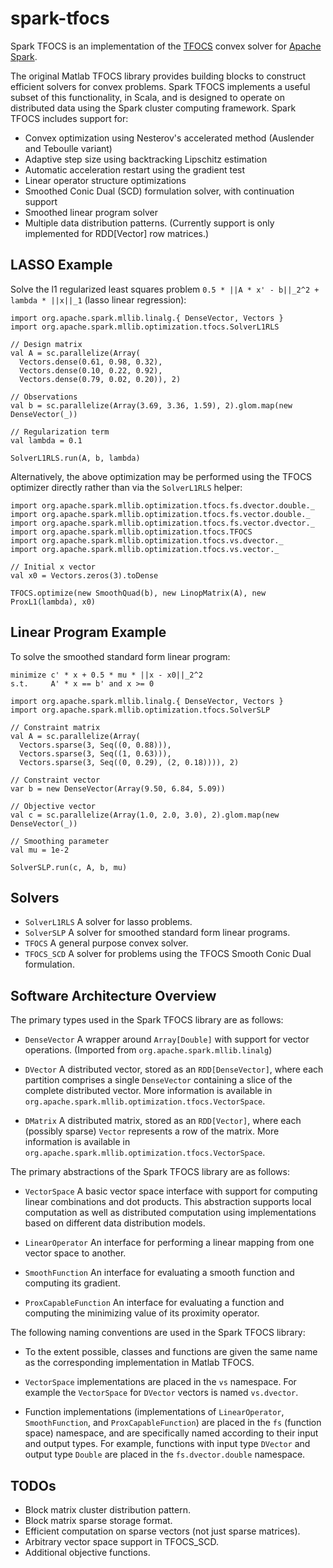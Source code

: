 # spark-tfocs

Spark TFOCS is an implementation of the [TFOCS](http://cvxr.com/tfocs/) convex solver for [Apache
Spark](http://spark.apache.org/).

The original Matlab TFOCS library provides building blocks to construct efficient solvers for convex
problems. Spark TFOCS implements a useful subset of this functionality, in Scala, and is designed to
operate on distributed data using the Spark cluster computing framework. Spark TFOCS includes
support for:

* Convex optimization using Nesterov's accelerated method (Auslender and Teboulle variant)
* Adaptive step size using backtracking Lipschitz estimation
* Automatic acceleration restart using the gradient test
* Linear operator structure optimizations
* Smoothed Conic Dual (SCD) formulation solver, with continuation support
* Smoothed linear program solver
* Multiple data distribution patterns. (Currently support is only implemented for RDD[Vector] row
  matrices.)

## LASSO Example

Solve the l1 regularized least squares problem `0.5 * ||A * x' - b||_2^2 + lambda * ||x||_1` (lasso
linear regression):

    import org.apache.spark.mllib.linalg.{ DenseVector, Vectors }
    import org.apache.spark.mllib.optimization.tfocs.SolverL1RLS

    // Design matrix
    val A = sc.parallelize(Array(
      Vectors.dense(0.61, 0.98, 0.32),
      Vectors.dense(0.10, 0.22, 0.92),
      Vectors.dense(0.79, 0.02, 0.20)), 2)

    // Observations
    val b = sc.parallelize(Array(3.69, 3.36, 1.59), 2).glom.map(new DenseVector(_))

    // Regularization term
    val lambda = 0.1

    SolverL1RLS.run(A, b, lambda)

Alternatively, the above optimization may be performed using the TFOCS optimizer directly rather
than via the `SolverL1RLS` helper:

    import org.apache.spark.mllib.optimization.tfocs.fs.dvector.double._
    import org.apache.spark.mllib.optimization.tfocs.fs.vector.double._
    import org.apache.spark.mllib.optimization.tfocs.fs.vector.dvector._
    import org.apache.spark.mllib.optimization.tfocs.TFOCS
    import org.apache.spark.mllib.optimization.tfocs.vs.dvector._
    import org.apache.spark.mllib.optimization.tfocs.vs.vector._

    // Initial x vector
    val x0 = Vectors.zeros(3).toDense

    TFOCS.optimize(new SmoothQuad(b), new LinopMatrix(A), new ProxL1(lambda), x0)

## Linear Program Example

To solve the smoothed standard form linear program:

    minimize c' * x + 0.5 * mu * ||x - x0||_2^2
    s.t.     A' * x == b' and x >= 0

<!-- code block break -->

    import org.apache.spark.mllib.linalg.{ DenseVector, Vectors }
    import org.apache.spark.mllib.optimization.tfocs.SolverSLP

    // Constraint matrix
    val A = sc.parallelize(Array(
      Vectors.sparse(3, Seq((0, 0.88))),
      Vectors.sparse(3, Seq((1, 0.63))),
      Vectors.sparse(3, Seq((0, 0.29), (2, 0.18)))), 2)

    // Constraint vector
    var b = new DenseVector(Array(9.50, 6.84, 5.09))

    // Objective vector
    val c = sc.parallelize(Array(1.0, 2.0, 3.0), 2).glom.map(new DenseVector(_))

    // Smoothing parameter
    val mu = 1e-2

    SolverSLP.run(c, A, b, mu)

## Solvers

* `SolverL1RLS` A solver for lasso problems.
* `SolverSLP` A solver for smoothed standard form linear programs.
* `TFOCS` A general purpose convex solver.
* `TFOCS_SCD` A solver for problems using the TFOCS Smooth Conic Dual formulation.

## Software Architecture Overview

The primary types used in the Spark TFOCS library are as follows:

* `DenseVector` A wrapper around `Array[Double]` with support for vector operations. (Imported
  from `org.apache.spark.mllib.linalg`)

* `DVector` A distributed vector, stored as an `RDD[DenseVector]`, where each partition comprises a
  single `DenseVector` containing a slice of the complete distributed vector. More information is
  available in `org.apache.spark.mllib.optimization.tfocs.VectorSpace`.

* `DMatrix` A distributed matrix, stored as an `RDD[Vector]`, where each (possibly sparse) `Vector`
  represents a row of the matrix. More information is available in
  `org.apache.spark.mllib.optimization.tfocs.VectorSpace`.

The primary abstractions of the Spark TFOCS library are as follows:

* `VectorSpace` A basic vector space interface with support for computing linear combinations and
  dot products. This abstraction supports local computation as well as distributed computation using
  implementations based on different data distribution models.

* `LinearOperator` An interface for performing a linear mapping from one vector space to another.

* `SmoothFunction` An interface for evaluating a smooth function and computing its gradient.

* `ProxCapableFunction` An interface for evaluating a function and computing the minimizing value
  of its proximity operator.

The following naming conventions are used in the Spark TFOCS library:

* To the extent possible, classes and functions are given the same name as the corresponding
  implementation in Matlab TFOCS.

* `VectorSpace` implementations are placed in the `vs` namespace. For example the `VectorSpace` for
  `DVector` vectors is named `vs.dvector`.

* Function implementations (implementations of `LinearOperator`, `SmoothFunction`, and
  `ProxCapableFunction`) are placed in the `fs` (function space) namespace, and are specifically
  named according to their input and output types. For example, functions with input type `DVector`
  and output type `Double` are placed in the `fs.dvector.double` namespace.

## TODOs

* Block matrix cluster distribution pattern.
* Block matrix sparse storage format.
* Efficient computation on sparse vectors (not just sparse matrices).
* Arbitrary vector space support in TFOCS_SCD.
* Additional objective functions.
